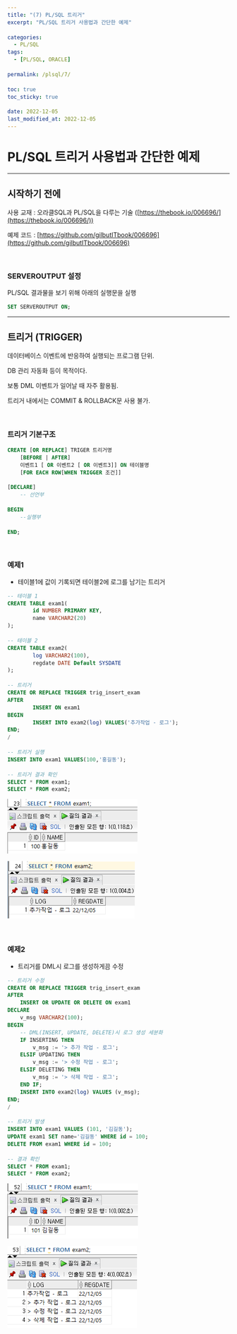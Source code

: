 ```yaml
---
title: "(7) PL/SQL 트리거"
excerpt: "PL/SQL 트리거 사용법과 간단한 예제"

categories:
  - PL/SQL
tags:
  - [PL/SQL, ORACLE]

permalink: /plsql/7/

toc: true
toc_sticky: true

date: 2022-12-05
last_modified_at: 2022-12-05
---
```


# PL/SQL 트리거 사용법과 간단한 예제

---

## 시작하기 전에

사용 교재 : 오라클SQL과 PL/SQL을 다루는 기술 ([https://thebook.io/006696/](https://thebook.io/006696/))

예제 코드 : [https://github.com/gilbutITbook/006696](https://github.com/gilbutITbook/006696)

<br/>

### SERVEROUTPUT 설정

PL/SQL 결과물을 보기 위해 아래의 실행문을 실행

```sql
SET SERVEROUTPUT ON;
```

---

## 트리거 (TRIGGER)

데이터베이스 이벤트에 반응하여 실행되는 프로그램 단위.

DB 관리 자동화 등이 목적이다.

보통 DML 이벤트가 일어날 때 자주 활용됨.

트리거 내에서는 COMMIT & ROLLBACK문 사용 불가.

<BR/>

### 트리거 기본구조

```sql
CREATE [OR REPLACE] TRIGER 트리거명
	[BEFORE | AFTER]
	이벤트1 [ OR 이벤트2 [ OR 이벤트3]] ON 테이블명
	[FOR EACH ROW[WHEN TRIGGER 조건]]

[DECLARE]
	-- 선언부

BEGIN
	--실행부

END;
```

<BR/>

### 예제1

- 테이블1에 값이 기록되면 테이블2에 로그를 남기는 트리거

```sql
-- 테이블 1
CREATE TABLE exam1(
        id NUMBER PRIMARY KEY,
        name VARCHAR2(20)
);

-- 테이블 2
CREATE TABLE exam2(
        log VARCHAR2(100),
        regdate DATE Default SYSDATE
);

-- 트리거
CREATE OR REPLACE TRIGGER trig_insert_exam
AFTER
        INSERT ON exam1
BEGIN
        INSERT INTO exam2(log) VALUES('추가작업 - 로그');
END;
/

-- 트리거 실행
INSERT INTO exam1 VALUES(100,'홍길동');

-- 트리거 결과 확인
SELECT * FROM exam1;
SELECT * FROM exam2;
```

![1](/assets/images/posts_img/plsql/7/1.png)

![2](/assets/images/posts_img/plsql/7/2.png)

<BR/>

### 예제2

- 트리거를 DML시 로그를 생성하게끔 수정

```sql
-- 트리거 수정
CREATE OR REPLACE TRIGGER trig_insert_exam
AFTER 
    INSERT OR UPDATE OR DELETE ON exam1
DECLARE 
    v_msg VARCHAR2(100);
BEGIN
    -- DML(INSERT, UPDATE, DELETE)시 로그 생성 세분화
    IF INSERTING THEN 
        v_msg := '> 추가 작업 - 로그';
    ELSIF UPDATING THEN 
        v_msg := '> 수정 작업 - 로그';
    ELSIF DELETING THEN 
        v_msg := '> 삭제 작업 - 로그';
    END IF;
    INSERT INTO exam2(log) VALUES (v_msg);
END;
/

-- 트리거 발생
INSERT INTO exam1 VALUES (101, '김길동');
UPDATE exam1 SET name='김길동' WHERE id = 100;
DELETE FROM exam1 WHERE id = 100;

-- 결과 확인
SELECT * FROM exam1;
SELECT * FROM exam2;
```

![3](/assets/images/posts_img/plsql/7/3.png)

![4](/assets/images/posts_img/plsql/7/4.png)







<br/><br/><br/><br/><br/>
